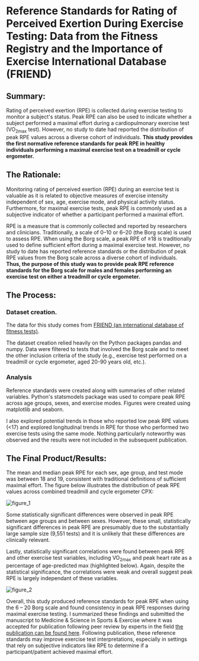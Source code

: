 # Reference Standards for Rating of Perceived Exertion During Exercise Testing: Data from the Fitness Registry and the Importance of Exercise International Database (FRIEND)

## Summary:
Rating of perceived exertion (RPE) is collected during exercise testing to monitor a subject's status. Peak RPE can also be used to indicate whether a subject performed a maximal effort during a cardiopulmonary exercise test (VO<sub>2max</sub> test). However, no study to date had reported the distribution of peak RPE values across a diverse cohort of individuals. **This study provides the first normative reference standards for peak RPE in healthy individuals performing a maximal exercise test on a treadmill or cycle ergometer.**

## The Rationale:
Monitoring rating of perceived exertion (RPE) during an exercise test is valuable as it is related to objective measures of exercise intensity independent of sex, age, exercise mode, and physical activity status. Furthermore, for maximal exercise tests, peak RPE is commonly used as a subjective indicator of whether a participant performed a maximal effort.

RPE is a measure that is commonly collected and reported by researchers and clinicians. Traditionally, a scale of 0–10 or 6–20 (the Borg scale) is used to assess RPE. When using the Borg scale, a peak RPE of ≥18 is traditionally used to define sufficient effort during a maximal exercise test. However, no study to date has reported reference standards or the distribution of peak RPE values from the Borg scale across a diverse cohort of individuals. **Thus, the purpose of this study was to provide peak RPE reference standards for the Borg scale for males and females performing an exercise test on either a treadmill or cycle ergometer.**

## The Process:
### Dataset creation.
The data for this study comes from [FRIEND (an international database of fitness tests)](https://jimpeterman-friend-app-app-m9w2iq.streamlitapp.com/). 

The dataset creation relied heavily on the Python packages pandas and numpy. Data were filtered to tests that involved the Borg scale and to meet the other inclusion criteria of the study (e.g., exercise test performed on a treadmill or cycle ergometer, aged 20-90 years old, etc.).

### Analysis
Reference standards were created along with summaries of other related variables. Python's statsmodels package was used to compare peak RPE across age groups, sexes, and exercise modes. Figures were created using matplotlib and seaborn.

I also explored potential trends in those who reported low peak RPE values (<17) and explored longitudinal trends in RPE for those who performed two exercise tests using the same mode. Nothing particularly noteworthy was observed and the results were not included in the subsequent publication.

## The Final Product/Results:
The mean and median peak RPE for each sex, age group, and test mode was between 18 and 19, consistent with traditional definitions of sufficient maximal effort. The figure below illustrates the distribution of peak RPE values across combined treadmill and cycle ergometer CPX:

![figure_1](fig_1.tiff)

Some statistically significant differences were observed in peak RPE between age groups and between sexes. However, these small, statistically significant differences in peak RPE are presumably due to the substantially large sample size (9,551 tests) and it is unlikely that these differences are clinically relevant. 

Lastly, statistically significant correlations were found between peak RPE and other exercise test variables, including VO<sub>2max</sub> and peak heart rate as a percentage of age-predicted max (highlighted below). Again, despite the statistical significance, the correlations were weak and overall suggest peak RPE is largely independant of these variables.

![figure_2](fig_2.tiff)

Overall, this study produced reference standards for peak RPE when using the 6 – 20 Borg scale and found consistency in peak RPE responses during maximal exercise testing. I summarized these findings and submitted the manuscript to Medicine & Science in Sports & Exercise where it was accepted for publication following peer review by experts in the field [the publication can be found here](https://journals.lww.com/acsm-msse/Abstract/9900/Reference_Standards_for_Peak_Rating_of_Perceived.105.aspx). Following publication, these reference standards may improve exercise test interpretations, especially in settings that rely on subjective indicators like RPE to determine if a participant/patient achieved maximal effort.


